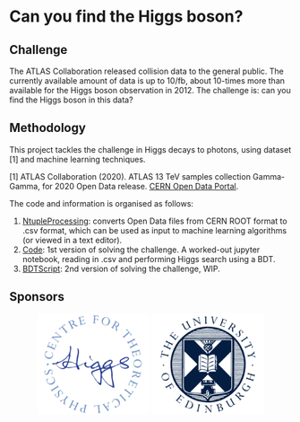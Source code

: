 # Can you find the Higgs boson? 

## Challenge

The ATLAS Collaboration released collision data to the general public. The currently available amount of data is up to 10/fb, about 10-times more than available for the Higgs boson observation in 2012. The challenge is: can you find the Higgs boson in this data?



## Methodology

This project tackles the challenge in Higgs decays to photons, using dataset [1] and machine learning techniques. 

[1] ATLAS Collaboration (2020). ATLAS 13 TeV samples collection Gamma-Gamma, for 2020 Open Data release. [CERN Open Data Portal](https://opendata.cern.ch/record/15006). 

The code and information is organised as follows:
1. [NtupleProcessing](https://github.com/FindTheHiggs/NtupleProcessing): converts Open Data files from CERN ROOT format to .csv format, which can be used as input to machine learning algorithms (or viewed in a text editor). 
2. [Code](https://github.com/FindTheHiggs/Code): 1st version of solving the challenge. A worked-out jupyter notebook, reading in .csv and performing Higgs search using a BDT. 
3. [BDTScript](https://github.com/FindTheHiggs/BDTScript): 2nd version of solving the challenge, WIP. 

## Sponsors 

<div align="center">
    <img src="figures/logos/higgs_centre/logo_color.jpg" width="200px"</img> 
    <img src="figures/logos/school/notext/blueonwhite_cropped.png" width="200px"</img> 
</div>

